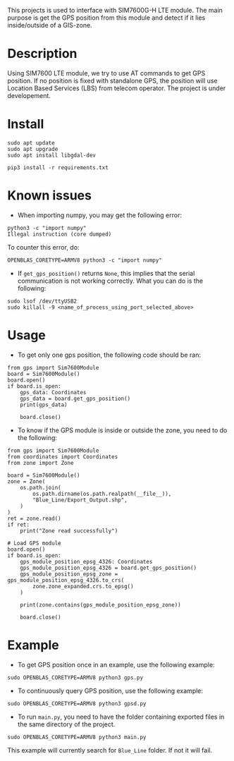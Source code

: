 This projects is used to interface with SIM7600G-H LTE module.
The main purpose is get the GPS position from this module and
detect if it lies inside/outside of a GIS-zone.

# Description
Using SIM7600 LTE module, we try to use AT commands to get GPS position. If no position is fixed with standalone GPS, the position will use Location Based Services (LBS) from telecom operator.
The project is under developement.

# Install

```
sudo apt update
sudo apt upgrade
sudo apt install libgdal-dev
```

```
pip3 install -r requirements.txt
```

# Known issues

- When importing numpy, you may get the following error:
```
python3 -c "import numpy"
Illegal instruction (core dumped)
```

To counter this error, do:

```
OPENBLAS_CORETYPE=ARMV8 python3 -c "import numpy"
```

- If `get_gps_position()` returns `None`, this implies that the serial communication
is not working correctly. What you can do is the following:
```
sudo lsof /dev/ttyUSB2
sudo killall -9 <name_of_process_using_port_selected_above>
```

# Usage
- To get only one gps position, the following code should be ran:
```
from gps import Sim7600Module
board = Sim7600Module()
board.open()
if board.is_open:
    gps_data: Coordinates
    gps_data = board.get_gps_position()
    print(gps_data)

    board.close()
```

- To know if the GPS module is inside or outside the zone, you need to do the following:
```
from gps import Sim7600Module
from coordinates import Coordinates
from zone import Zone

board = Sim7600Module()
zone = Zone(
    os.path.join(
        os.path.dirname(os.path.realpath(__file__)),
        "Blue_Line/Export_Output.shp",
    )
)
ret = zone.read()
if ret:
    print("Zone read successfully")

# Load GPS module
board.open()
if board.is_open:
    gps_module_position_epsg_4326: Coordinates
    gps_module_position_epsg_4326 = board.get_gps_position()
    gps_module_position_epsg_zone = gps_module_position_epsg_4326.to_crs(
        zone.zone_expanded.crs.to_epsg()
    )

    print(zone.contains(gps_module_position_epsg_zone))

    board.close()
```

# Example
- To get GPS position once in an example, use the following example:
```
sudo OPENBLAS_CORETYPE=ARMV8 python3 gps.py
```

- To continuously query GPS position, use the following example:
```
sudo OPENBLAS_CORETYPE=ARMV8 python3 gpsd.py
```

- To run `main.py`, you need to have the folder containing exported files in the same directory of the project.
```
sudo OPENBLAS_CORETYPE=ARMV8 python3 main.py
```
This example will currently search for `Blue_Line` folder. If not it will fail.
